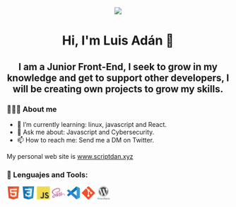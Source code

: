 <div id="header" align="center">
<img src="https://media1.giphy.com/media/HscDLzkO8EOTmgkhQP/giphy.gif?cid=ecf05e47w8bcjmjo45zr8bdhmi0wizttdjyzz7uabnqnw6xr&rid=giphy.gif&ct=g" width="100">
<h1 aligns="center">Hi, I'm Luis Adán 👋</h1>
<h2 align="center">I am a Junior Front-End, I seek to grow in my knowledge and get to support other developers, I will be creating own projects to grow my skills.</h2>
</div>

### 👨🏽‍💻 About me 

- 🌱 I’m currently learning: linux, javascript and React.
- 💬 Ask me about: Javascript and Cybersecurity.
- 📫 How to reach me: Send me a DM on Twitter.
 
 My personal web site is www.scriptdan.xyz
 
  <div align="left">
        <h3>🔨 Lenguajes and Tools:</h3>
        <img src="https://github.com/devicons/devicon/blob/master/icons/html5/html5-original.svg" title="html5" alt="html5" width="30" height="30">
        <img src="https://github.com/devicons/devicon/blob/master/icons/css3/css3-original.svg" title="css3" alt="css3" width="30" height="30">
        <img src="https://github.com/devicons/devicon/blob/master/icons/javascript/javascript-original.svg" title="javascript" alt="javascript" width="30" height="30">
        <img src="https://github.com/devicons/devicon/blob/master/icons/sass/sass-original.svg" title="sass" alt="sass" width="30" height="30">
        <img src="https://github.com/devicons/devicon/blob/master/icons/vscode/vscode-original.svg" title="vscode" alt="vscode" width="30" height="30">
        <img src="https://github.com/devicons/devicon/blob/master/icons/git/git-original.svg" title="git" alt="git" width="30" height="30">
        <img src="https://github.com/devicons/devicon/blob/master/icons/wordpress/wordpress-original.svg" title="wordpress" alt="wordpress" width="30" height="30">
    </div>
 
 

